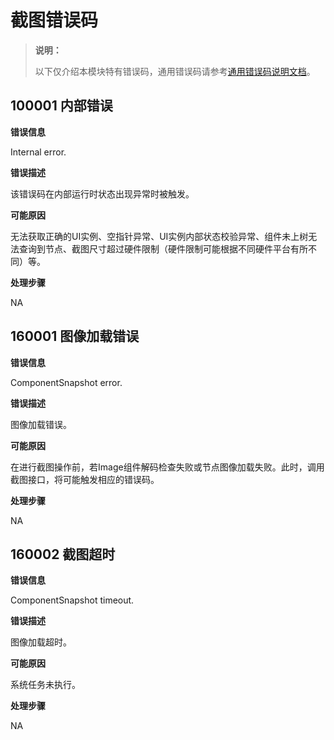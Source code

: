 # 截图错误码

> **说明：**
>
> 以下仅介绍本模块特有错误码，通用错误码请参考[通用错误码说明文档](../errorcode-universal.md)。

## 100001 内部错误

**错误信息**

Internal error.

**错误描述**

该错误码在内部运行时状态出现异常时被触发。

**可能原因**

无法获取正确的UI实例、空指针异常、UI实例内部状态校验异常、组件未上树无法查询到节点、截图尺寸超过硬件限制（硬件限制可能根据不同硬件平台有所不同）等。

**处理步骤**

NA

## 160001 图像加载错误

**错误信息**

ComponentSnapshot error.

**错误描述**

图像加载错误。

**可能原因**

在进行截图操作前，若Image组件解码检查失败或节点图像加载失败。此时，调用截图接口，将可能触发相应的错误码。

**处理步骤**

NA

## 160002 截图超时

**错误信息**

ComponentSnapshot timeout.

**错误描述**

图像加载超时。

**可能原因**

系统任务未执行。

**处理步骤**

NA